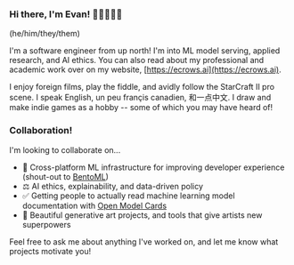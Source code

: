 ### Hi there, I'm Evan! 👋🏳️‍🌈🇨🇦

(he/him/they/them)

I'm a software engineer from up north!  I'm into ML model serving, applied research, and AI ethics.  You can also read about my professional and academic work over on my website, [https://ecrows.ai](https://ecrows.ai).

I enjoy foreign films, play the fiddle, and avidly follow the StarCraft II pro scene.  I speak English, un peu françis canadien, 和一点中文.  I draw and make indie games as a hobby -- some of which you may have heard of!

### Collaboration!

I'm looking to collaborate on...
- 🍣 Cross-platform ML infrastructure for improving developer experience (shout-out to [BentoML](https://github.com/bentoml/BentoML))
- ⚖️ AI ethics, explainability, and data-driven policy
- ✅ Getting people to actually read machine learning model documentation with [Open Model Cards](https://github.com/ecrows/open-model-cards)
- 🎨 Beautiful generative art projects, and tools that give artists new superpowers

Feel free to ask me about anything I've worked on, and let me know what projects motivate you!
